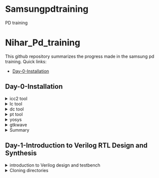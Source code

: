 # Samsungpdtraining
PD training 
# Nihar_Pd_training
This github repository summarizes the progress made in the samsung pd training. Quick links:

- [Day-0-Installation](#day-0-Installation)


## Day-0-Installation

	
 <details>
 <summary> icc2 tool </summary>

     
Below is the screenshot showing the successful launch icc2:
Synopsys ICC2 is an advanced IC design tool automating physical layout generation. It optimizes placement, routing, power, and timing, ensuring efficient and manufacturable chip designs. Hierarchical, multi-domain support enhances its utility.
<img width="1085" alt="snapshot2" src="https://github.com/gohilnihar07/Samsungpdtraining/blob/8553d133af27693fa09b05956ff915839704399f/snapshot2.png">


</details>


<details>

 
 <summary> lc tool </summary>

Below is the screenshot showing the successful launch lc:
Synopsys Library Compiler is an essential EDA tool for semiconductor design. It creates optimized cell libraries, enhancing chip performance, power efficiency, and area utilization. It's pivotal in crafting efficient building blocks for IC designs.
<img width="1085" alt="snapshot1" src="https://github.com/gohilnihar07/Samsungpdtraining/blob/fec3cd79f23c12bd75fbffcdec0799ecf779cb5b/snapshot1.png">

</details>


<details>
 <summary> dc tool </summary>

Below is the screenshot showing the successful launch dc:
Synopsys Design Compiler (DC) is a prominent EDA tool for semiconductor design. It translates Register Transfer Level (RTL) descriptions into gate-level representations, optimizing for power, area, and performance. DC plays a crucial role in efficient chip synthesis and meeting design goals.
<img width="1085" alt="snapshot3" src="https://github.com/gohilnihar07/Samsungpdtraining/blob/e522a90d26319118b401e2a043af682d9953a5f9/snapshot3.png">
</details>



<details>
 <summary> pt tool </summary>

Below is the screenshot showing the successful launch pt:
Synopsys PrimeTime is a leading EDA tool for signoff static timing analysis. It ensures accurate timing predictions in IC designs, verifying performance and meeting critical design requirements. PrimeTime aids in identifying and addressing timing violations, contributing to reliable and high-performance chip development.

<img width="1085" alt="snapshot4" src="https://github.com/gohilnihar07/Samsungpdtraining/blob/c0557b0a5bd5348ceecca3631719d89546d6a5d7/snapshot4.png">
</details>


<details>
 <summary> yosys </summary>

Below is the screenshot showing the successful launch yosys:
Yosys is an open-source framework for RTL synthesis and formal verification of digital circuits. It transforms hardware descriptions written in languages like Verilog and VHDL into optimized netlists or other formats. Yosys is popular for its versatility, enabling various design transformations and analyses in the field of digital design automation.
<img width="1085" alt="snapshot4" src="https://github.com/gohilnihar07/Samsungpdtraining/blob/94c49bedda1760744522b5223449e03c4983c3d8/yosys.png">
</details>



<details>
 <summary> gtkwave </summary>

Below is the screenshot showing the successful launch gtk wave:
GTKWave is an open-source waveform viewer software used in digital design and verification. It allows engineers to visualize and analyze simulation results from hardware description languages like Verilog or VHDL. GTKWave displays signal waveforms, enabling users to debug and understand the behaviour of their digital circuits during simulation.

<img width="1085" alt="snapshot4" src="https://github.com/gohilnihar07/Samsungpdtraining/blob/cbc87d384d246852a8d32167efc9adb7f51a47ed/gtkwave.png">
</details>

<details>
 <summary> Summary </summary>
	
following tools are explored: dc shell, icc2 shell, pt shell, lc shell, yosys, gtkwave.

</details>	

## Day-1-Introduction to Verilog RTL Design and Synthesis
 <details>
 <summary> introduction to Verilog design and testbench </summary>
  Design:-
  The actual Verilog code or set of Verilog codes has the intended functionality to meet the required specifications.
	 
  Testbench:-
  Testbench is the setup to apply the stimulus to the design to check .its functionality.
   <img width="1085" alt="Design and verification" src="https://github.com/gohilnihar07/Samsungpdtraining/blob/9c4ca4c892766e1c6449047a02ca291b3302c1ce/Design%20and%20testbench.jpg">  
  </details>


  <details>
 <summary> Cloning directories </summary>
  The commandd to clone the files from GitHub is:- git clone link_url.git.
  The below figure shows the cloning of vsdflow and sky libraries.	  
   <img width="1085" alt="clone sky" src=" https://github.com/gohilnihar07/Samsungpdtraining/blob/b396e7227784d6031ced0b062d65fd4119d06d08/clone_sky.jpg">  
    <img width="1085" alt="clone sky" src="">  
	  
  </details>


